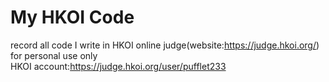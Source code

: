 # My HKOI Code
record all code I write in HKOI online judge(website:https://judge.hkoi.org/)  
for personal use only  
HKOI account:https://judge.hkoi.org/user/pufflet233
